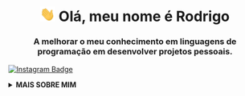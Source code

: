 <h1 align="center">
  <img src="https://raw.githubusercontent.com/rodriaum/rodriaum/master/assets/wave.gif" width="30px"> Olá, meu nome é Rodrigo
</h1>

<h3 align="center">A melhorar o meu conhecimento em linguagens de programação em desenvolver projetos pessoais.</h3>
<!--
<p align="center">
  <a href="https://linkedin.com/in/rodriaum/" target="_blank">
    <img src="https://img.shields.io/badge/-rodriaum-blue?style=for-the-badge&logo=Linkedin&logoColor=white&link=https://linkedin.com/in/rodriaum/" alt="Linkedin Badge">
  </a>
  <a href="https://twitter.com/rodriaum" target="_blank">
    <img src="https://img.shields.io/badge/rodriaum-1ca0f1?style=for-the-badge&logo=twitter&logoColor=white&link=https://twitter.com/rodriaum" alt="Twitter Badge">
  </a>
-->
  <a href="https://instagram.com/rodriaum/" target="_blank">
    <img src="https://img.shields.io/badge/-rodriaum-E1306C?style=for-the-badge&logo=Instagram&logoColor=white&link=https://instagram.com/rodriaum/" alt="Instagram Badge">
  </a>
</p>

<details>
  <summary><strong>MAIS SOBRE MIM</strong></summary>

  ![Rodrigo Ferreira's GitHub Stats](https://github-readme-stats.vercel.app/api?username=rodriaum&show_icons=true&icon_color=141414&bg_color=ffffff&hide_border=true&line_height=25&text_color=141414)
  [![Discord Presence](https://lanyard.cnrad.dev/api/1065788770739294289)](https://discord.com/users/1065788770739294289)

  ## 🛠 Habilidades

<div style="display: flex; justify-content: center; gap: 20px;">
![C#](https://img.shields.io/badge/C%23-239120?style=for-the-badge&logo=c-sharp&logoColor=white)
![Java](https://img.shields.io/badge/Java-ED8B00?style=for-the-badge&logo=java&logoColor=white)
![MySQL](https://img.shields.io/badge/MySQL-4479A1?style=for-the-badge&logo=mysql&logoColor=white)
![MongoDB](https://img.shields.io/badge/MongoDB-4EA94B?style=for-the-badge&logo=mongodb&logoColor=white)
![Redis](https://img.shields.io/badge/Redis-DC382D?style=for-the-badge&logo=redis&logoColor=white)
</div>
  
<img src="https://media.giphy.com/media/RhwkGhrlj3NVSOxWSN/giphy.gif" height="30"> <em><b>Visitar o meu perfil <a target="_blank" href="https://gitprofilee.netlify.app/user?id=rodriaum"><strong> aqui!</strong></a> Fique à vontade para fazê-lo ;)</b> </em>
